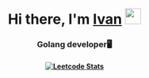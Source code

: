<h1 align="center">Hi there, I'm <a href="https://t.me/LightBeag" target="_blank">Ivan</a> 
<img src="https://github.com/blackcater/blackcater/raw/main/images/Hi.gif" height="32"/></h1>
<h3 align="center">Golang developer🖥️</h3>
<h4 align="center"><a href="https://leetcode.com/LightBeag2"><img src="https://leetcard.jacoblin.cool/LightBeag2?theme=dark&font=Bayon&ext=activity" alt="Leetcode Stats" /></a></h4>

